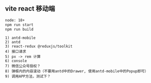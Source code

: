 ## vite react 移动端

```bash
node: 18+
npm run start
npm run build
```

```
1) antd-mobile
2) antd
3) react-redux @reduxjs/toolkit
4) 接口请求
5) px -> rem 计算
6) console
7) 微信公众号授权？
8) 弹框内的内容滚动（不要用antd中的Drawer, 使用antd-mobile中的Popup即可）
9) 调用APP方法，测试下？
```

